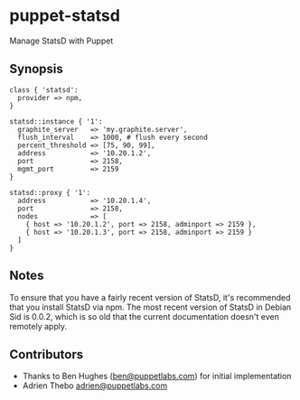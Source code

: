 puppet-statsd
=============

Manage StatsD with Puppet

Synopsis
--------

    class { 'statsd':
      provider => npm,
    }

    statsd::instance { '1':
      graphite_server   => 'my.graphite.server',
      flush_interval    => 1000, # flush every second
      percent_threshold => [75, 90, 99],
      address           => '10.20.1.2',
      port              => 2158,
      mgmt_port         => 2159
    }

    statsd::proxy { '1':
      address           => '10.20.1.4',
      port              => 2158,
      nodes             => [
        { host => '10.20.1.2', port => 2158, adminport => 2159 },
        { host => '10.20.1.3', port => 2158, adminport => 2159 }
      ]
    }

Notes
-----

To ensure that you have a fairly recent version of StatsD, it's recommended
that you install StatsD via npm. The most recent version of StatsD in Debian
Sid is 0.0.2, which is so old that the current documentation doesn't even
remotely apply.

Contributors
------------

  * Thanks to Ben Hughes (ben@puppetlabs.com) for initial implementation
  * Adrien Thebo <adrien@puppetlabs.com>
